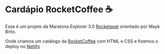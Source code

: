 # Cardápio RocketCoffee :coffee:

Esse é um projeto da Maratona Explorer 3.0 [Rocketseat](https://github.com/Rocketseat) orientado por Mayk Brito.

Onde criamos um catálogo da [RocketCoffee](https://candid-palmier-577292.netlify.app/) com HTML e CSS e fizemos o deploy no [Netlify](https://www.netlify.com/)

